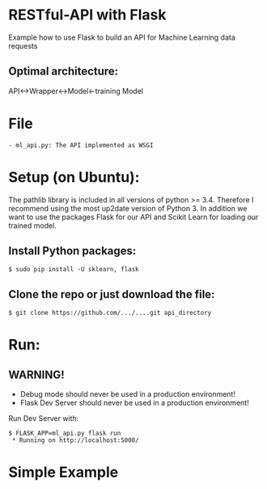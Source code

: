 # RESTful-API with Flask
Example how to use Flask to build an API for Machine Learning data requests

## Optimal architecture:
API<->Wrapper<->Model<-training Model

# File
```
- ml_api.py: The API implemented as WSGI
```

# Setup (on Ubuntu):
The pathlib library is included in all versions of python >= 3.4. Therefore I recommend using the most up2date version of Python 3.
In addition we want to use the packages Flask for our API and Scikit Learn for loading our trained model.

## Install Python packages:
```
$ sudo pip install -U sklearn, flask
```

## Clone the repo or just download the file:
```
$ git clone https://github.com/.../....git api_directory
```
# Run:
## WARNING!
* Debug mode should never be used in a production environment!
* Flask Dev Server should never be used in a production environment!

Run Dev Server with:
```
$ FLASK_APP=ml_api.py flask run
 * Running on http://localhost:5000/
```

# Simple Example


